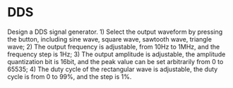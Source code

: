 # DDS
Design a DDS signal generator. 1) Select the output waveform by pressing the button, including sine wave, square wave, sawtooth wave, triangle wave; 2) The output frequency is adjustable, from 10Hz to 1MHz, and the frequency step is 1Hz; 3) The output amplitude is adjustable, the amplitude quantization bit is 16bit, and the peak value can be set arbitrarily from 0 to 65535; 4) The duty cycle of the rectangular wave is adjustable, the duty cycle is from 0 to 99%, and the step is 1%. 

